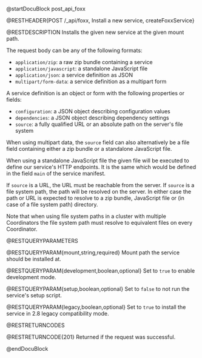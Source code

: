 @startDocuBlock post_api_foxx

@RESTHEADER{POST /_api/foxx, Install a new service, createFoxxService}

@RESTDESCRIPTION
Installs the given new service at the given mount path.

The request body can be any of the following formats:

- `application/zip`: a raw zip bundle containing a service
- `application/javascript`: a standalone JavaScript file
- `application/json`: a service definition as JSON
- `multipart/form-data`: a service definition as a multipart form

A service definition is an object or form with the following properties or fields:

- `configuration`: a JSON object describing configuration values
- `dependencies`: a JSON object describing dependency settings
- `source`: a fully qualified URL or an absolute path on the server's file system

When using multipart data, the `source` field can also alternatively be a file field
containing either a zip bundle or a standalone JavaScript file.

When using a standalone JavaScript file the given file will be executed
to define our service's HTTP endpoints. It is the same which would be defined
in the field `main` of the service manifest.

If `source` is a URL, the URL must be reachable from the server.
If `source` is a file system path, the path will be resolved on the server.
In either case the path or URL is expected to resolve to a zip bundle,
JavaScript file or (in case of a file system path) directory.

Note that when using file system paths in a cluster with multiple Coordinators
the file system path must resolve to equivalent files on every Coordinator.

@RESTQUERYPARAMETERS

@RESTQUERYPARAM{mount,string,required}
Mount path the service should be installed at.

@RESTQUERYPARAM{development,boolean,optional}
Set to `true` to enable development mode.

@RESTQUERYPARAM{setup,boolean,optional}
Set to `false` to not run the service's setup script.

@RESTQUERYPARAM{legacy,boolean,optional}
Set to `true` to install the service in 2.8 legacy compatibility mode.

@RESTRETURNCODES

@RESTRETURNCODE{201}
Returned if the request was successful.

@endDocuBlock
